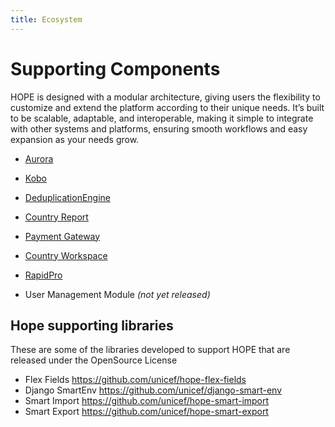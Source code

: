 ```yaml
---
title: Ecosystem
---
```


# Supporting Components

HOPE is designed with a modular architecture, giving users the flexibility to customize 
and extend the platform according to their unique needs. 
It’s built to be scalable, adaptable, and interoperable, making it simple to integrate with other 
systems and platforms, ensuring smooth workflows and easy expansion as your needs grow.


- [Aurora](aurora/index.md) 

- [Kobo](kobo/index.md) 

- [DeduplicationEngine](hde/index.md)

- [Country Report](reporting/index.md)

- [Payment Gateway](pg.md)

- [Country Workspace](workspace.md)

- [RapidPro](rapidpro/index.md)

- User Management Module  _(not yet released)_



## Hope supporting libraries


These are some of the libraries developed to support HOPE that are released under the OpenSource License


- Flex Fields <https://github.com/unicef/hope-flex-fields>
- Django SmartEnv <https://github.com/unicef/django-smart-env>
- Smart Import <https://github.com/unicef/hope-smart-import>
- Smart Export <https://github.com/unicef/hope-smart-export>
